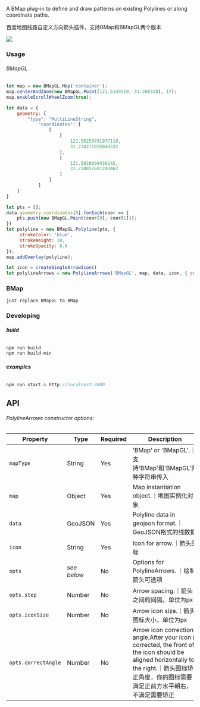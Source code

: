 A BMap plug-in to define and draw patterns on existing Polylines or along coordinate paths.

百度地图线路自定义方向箭头插件，支持BMap和BMapGL两个版本

![](https://github.com/felix0917/bmap-polylinearrows/readme/readme.png)


### Usage

###### BMapGL

```js
let map = new BMapGL.Map('container'); 
map.centerAndZoom(new BMapGL.Point(121.5149319, 31.268328), 17); 
map.enableScrollWheelZoom(true); 

let data = {
    geometry: {
        "type": "MultiLineString",
            "coordinates": [
                [
                    [
                        121.50259791977119,
                        31.234271035048522
                    ],
                    [
                        121.5028609436245,
                        31.234037681240462
                    ]
                ]
            ]
    }
}

let pts = [];
data.geometry.coordinates[0].forEach(coor => {
    pts.push(new BMapGL.Point(coor[0], coor[1]));
})
let polyline = new BMapGL.Polyline(pts, {
     strokeColor: 'blue',
     strokeWeight: 10,
     strokeOpacity: 0.6
});
map.addOverlay(polyline);

let icon = createSingleArrowIcon()
let polylineArrows = new PolylineArrows('BMapGL', map, data, icon, { correctAngle: 90 });
```

### BMap

```
just replace BMapGL to BMap
```

### Developing

###### **build**

```js
npm run build 
npm run build-min
```

###### **examples**

```js
npm run start & http://localhost:3000
```

## API

###### PolylineArrows constructor options:

| Property            | Type        | Required | Description                                                  |
| ------------------- | ----------- | -------- | ------------------------------------------------------------ |
| `mapType`           | String      | Yes      | 'BMap' or 'BMapGL'.｜支持'BMap'和'BMapGL'两种字符串传入      |
| `map`               | Object      | Yes      | Map instantiation object.｜地图实例化对象                    |
| `data`              | GeoJSON     | Yes      | Polyline data in geojson format.｜GeoJSON格式的线数据        |
| `icon`              | String      | Yes      | Icon for arrow.｜箭头图标                                    |
| `opts`              | *see below* | No       | Options for PolylineArrows. ｜绘制箭头可选项                 |
| `opts.step`         | Number      | No       | Arrow spacing.｜箭头之间的间隔，单位为px                     |
| `opts.iconSize`     | Number      | No       | Arrow icon size.｜箭头图标大小，单位为px                     |
| `opts.correctAngle` | Number      | No       | Arrow icon correction angle.After your icon is corrected, the front of the icon should be aligned horizontally to the right.｜箭头图标矫正角度，你的图标需要满足正前方水平朝右，不满足需要矫正 |

